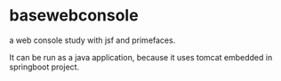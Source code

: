 # basewebconsole
a web console study with jsf and primefaces.

It can be run as a java application, because it uses tomcat embedded in springboot project.


